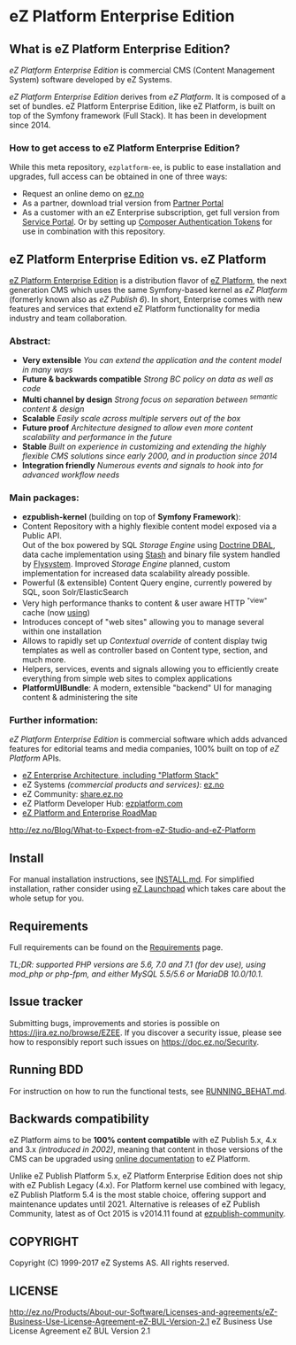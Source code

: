 # eZ Platform Enterprise Edition

## What is eZ Platform Enterprise Edition?
*eZ Platform Enterprise Edition* is commercial CMS (Content Management System) software developed by eZ Systems.

*eZ Platform Enterprise Edition* derives from *eZ Platform*. It is composed of a set of bundles. eZ Platform Enterprise Edition, like eZ Platform, is built on top of the Symfony framework (Full Stack). It has been in development since 2014.

### How to get access to eZ Platform Enterprise Edition?

While this meta repository, `ezplatform-ee`, is public to ease installation and upgrades, full access can be obtained in one of three ways:
- Request an online demo on [ez.no](https://ez.no/Products/eZ-Platform-Enterprise-Edition)
- As a partner, download trial version from [Partner Portal](http://ez.no/Partner-Portal)
- As a customer with an eZ Enterprise subscription, get full version from [Service Portal](https://support.ez.no/Downloads).
  Or by setting up [Composer Authentication Tokens](https://doc.ez.no/display/DEVELOPER/Using+Composer) for use in combination with this repository.

## eZ Platform Enterprise Edition vs. eZ Platform
[eZ Platform Enterprise Edition](https://ez.no/Products/eZ-Platform-Enterprise-Edition) is a distribution flavor of [eZ Platform](http://ezplatform.com/), the next generation CMS which uses the same Symfony-based kernel as *eZ Platform* (formerly known also as *eZ Publish 6*).
In short, Enterprise comes with new features and services that extend eZ Platform functionality for media industry and team collaboration.

### Abstract:
- **Very extensible** *You can extend the application and the content model in many ways*
- **Future & backwards compatible** *Strong BC policy on data as well as code*
- **Multi channel by design** *Strong focus on separation between <sup>semantic</sup> content & design*
- **Scalable** *Easily scale across multiple servers out of the box*
- **Future proof** *Architecture designed to allow even more content scalability and performance in the future*
- **Stable** *Built on experience in customizing and extending the highly flexible CMS solutions since early 2000, and in production since 2014*
- **Integration friendly** *Numerous events and signals to hook into for advanced workflow needs*

### Main packages:
- **ezpublish-kernel** (building on top of **Symfony Framework**):
 - Content Repository with a highly flexible content model exposed via a Public API.<br>
   Out of the box powered by SQL *Storage Engine* using [Doctrine DBAL](http://doctrine-dbal.readthedocs.org/en/latest/reference/configuration.html#driver),
   data cache implementation using [Stash](http://www.stashphp.com/Drivers.html) and binary file system handled by [Flysystem](https://github.com/thephpleague/flysystem#adapters).
   Improved *Storage Engine* planned, custom implementation for increased data scalability already possible.
 - Powerful (& extensible) Content Query engine, currently powered by SQL, soon Solr/ElasticSearch
 - Very high performance thanks to content & user aware HTTP <sup>"view"</sup> cache (now [using](https://github.com/FriendsOfSymfony/FOSHttpCacheBundle))
 - Introduces concept of "web sites" allowing you to manage several within one installation
 - Allows to rapidly set up *Contextual override* of content display twig templates as well as controller based on Content type, section, and much more.
 - Helpers, services, events and signals allowing you to efficiently create everything from simple web sites to complex applications
- **PlatformUIBundle**: A modern, extensible "backend" UI for managing content & administering the site

### Further information:
*eZ Platform Enterprise Edition* is commercial software which adds advanced features for editorial teams and media companies, 100% built on top of *eZ Platform* APIs.

- [eZ Enterprise Architecture, including "Platform Stack"](https://doc.ez.no/display/DEVELOPER/Architecture:+An+Open+Source+PHP+CMS+Built+On+Symfony2+Full+Stack)
- eZ Systems *(commercial products and services)*: [ez.no](http://ez.no)
- eZ Community: [share.ez.no](http://ez.no)
- eZ Platform Developer Hub: [ezplatform.com](https://ezplatform.com/)
- [eZ Platform and Enterprise RoadMap](http://doc.ez.no/roadmap)

http://ez.no/Blog/What-to-Expect-from-eZ-Studio-and-eZ-Platform

## Install
For manual installation instructions, see [INSTALL.md](https://github.com/ezsystems/ezplatform-ee/blob/master/INSTALL.md).
For simplified installation, rather consider using [eZ Launchpad](https://ezsystems.github.io/launchpad/) which takes care about the whole setup for you.

## Requirements
Full requirements can be found on the [Requirements](https://doc.ez.no/pages/viewpage.action?pageId=31429536) page.

*TL;DR: supported PHP versions are 5.6, 7.0 and 7.1 (for dev use), using mod_php or php-fpm, and either MySQL 5.5/5.6 or MariaDB 10.0/10.1.*

## Issue tracker
Submitting bugs, improvements and stories is possible on https://jira.ez.no/browse/EZEE.
If you discover a security issue, please see how to responsibly report such issues on https://doc.ez.no/Security.

## Running BDD
For instruction on how to run the functional tests, see [RUNNING_BEHAT.md](https://github.com/ezsystems/ezplatform/blob/master/RUNNING_BEHAT.md).

## Backwards compatibility
eZ Platform aims to be **100% content compatible** with eZ Publish 5.x, 4.x and 3.x *(introduced in 2002)*, meaning that content in those versions of the CMS can be upgraded using
[online documentation](http://doc.ez.no/eZ-Publish/Upgrading) to eZ Platform.

Unlike eZ Publish Platform 5.x, eZ Platform Enterprise Edition does not ship with eZ Publish Legacy (4.x). For Platform kernel use combined
with legacy, eZ Publish Platform 5.4 is the most stable choice, offering support and maintenance updates until 2021.
Alternative is releases of eZ Publish Community, latest as of Oct 2015 is v2014.11 found at
[ezpublish-community](https://github.com/ezsystems/ezpublish-community).

## COPYRIGHT
Copyright (C) 1999-2017 eZ Systems AS. All rights reserved.

## LICENSE
http://ez.no/Products/About-our-Software/Licenses-and-agreements/eZ-Business-Use-License-Agreement-eZ-BUL-Version-2.1 eZ Business Use License Agreement eZ BUL Version 2.1
